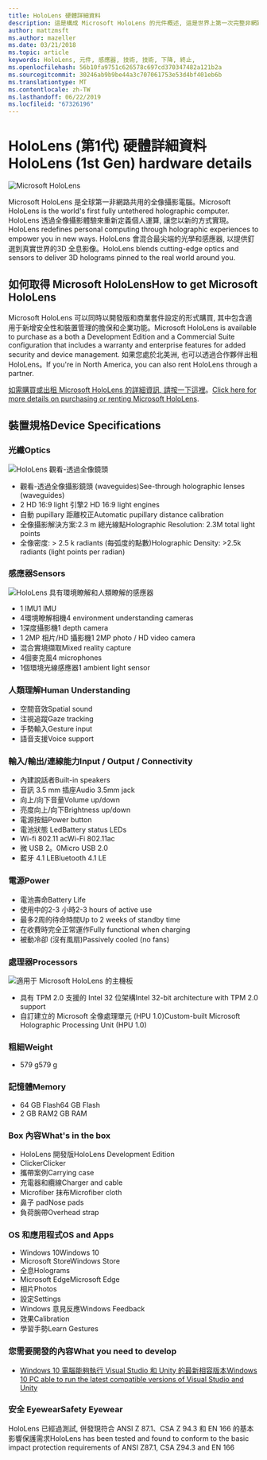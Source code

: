 ```yaml
---
title: HoloLens 硬體詳細資料
description: 這是構成 Microsoft HoloLens 的元件概述, 這是世界上第一次完整非網路共用執行 Windows 的全像攝影的電腦。
author: mattzmsft
ms.author: mazeller
ms.date: 03/21/2018
ms.topic: article
keywords: HoloLens, 元件, 感應器, 技術, 技術, 下降, 終止,
ms.openlocfilehash: 56b10fa9751c626578c697cd370347482a121b2a
ms.sourcegitcommit: 30246ab9b9be44a3c707061753e53d4bf401eb6b
ms.translationtype: MT
ms.contentlocale: zh-TW
ms.lasthandoff: 06/22/2019
ms.locfileid: "67326196"
---
```

# <a name="hololens-1st-gen-hardware-details"></a><span data-ttu-id="03f5c-104">HoloLens (第1代) 硬體詳細資料</span><span class="sxs-lookup"><span data-stu-id="03f5c-104">HoloLens (1st Gen) hardware details</span></span>

![Microsoft HoloLens](images/see-through-400px.jpg)

<span data-ttu-id="03f5c-106">Microsoft HoloLens 是全球第一非網路共用的全像攝影電腦。</span><span class="sxs-lookup"><span data-stu-id="03f5c-106">Microsoft HoloLens is the world's first fully untethered holographic computer.</span></span> <span data-ttu-id="03f5c-107">HoloLens 透過全像攝影體驗來重新定義個人運算, 讓您以新的方式實現。</span><span class="sxs-lookup"><span data-stu-id="03f5c-107">HoloLens redefines personal computing through holographic experiences to empower you in new ways.</span></span> <span data-ttu-id="03f5c-108">HoloLens 會混合最尖端的光學和感應器, 以提供釘選到真實世界的3D 全息影像。</span><span class="sxs-lookup"><span data-stu-id="03f5c-108">HoloLens blends cutting-edge optics and sensors to deliver 3D holograms pinned to the real world around you.</span></span>

## <a name="how-to-get-microsoft-hololens"></a><span data-ttu-id="03f5c-109">如何取得 Microsoft HoloLens</span><span class="sxs-lookup"><span data-stu-id="03f5c-109">How to get Microsoft HoloLens</span></span>

<span data-ttu-id="03f5c-110">Microsoft HoloLens 可以同時以開發版和商業套件設定的形式購買, 其中包含適用于新增安全性和裝置管理的擔保和企業功能。</span><span class="sxs-lookup"><span data-stu-id="03f5c-110">Microsoft HoloLens is available to purchase as a both a Development Edition and a Commercial Suite configuration that includes a warranty and enterprise features for added security and device management.</span></span> <span data-ttu-id="03f5c-111">如果您處於北美洲, 也可以透過合作夥伴出租 HoloLens。</span><span class="sxs-lookup"><span data-stu-id="03f5c-111">If you're in North America, you can also rent HoloLens through a partner.</span></span>

<span data-ttu-id="03f5c-112">[如需購買或出租 Microsoft HoloLens 的詳細資訊, 請按一下這裡](https://www.microsoft.com/hololens/buy)。</span><span class="sxs-lookup"><span data-stu-id="03f5c-112">[Click here for more details on purchasing or renting Microsoft HoloLens](https://www.microsoft.com/hololens/buy).</span></span>

## <a name="device-specifications"></a><span data-ttu-id="03f5c-113">裝置規格</span><span class="sxs-lookup"><span data-stu-id="03f5c-113">Device Specifications</span></span>

### <a name="optics"></a><span data-ttu-id="03f5c-114">光纖</span><span class="sxs-lookup"><span data-stu-id="03f5c-114">Optics</span></span>

![HoloLens 觀看-透過全像鏡頭](images/displays-400px.jpg)
* <span data-ttu-id="03f5c-116">觀看-透過全像攝影鏡頭 (waveguides)</span><span class="sxs-lookup"><span data-stu-id="03f5c-116">See-through holographic lenses (waveguides)</span></span>
* <span data-ttu-id="03f5c-117">2 HD 16:9 light 引擎</span><span class="sxs-lookup"><span data-stu-id="03f5c-117">2 HD 16:9 light engines</span></span>
* <span data-ttu-id="03f5c-118">自動 pupillary 距離校正</span><span class="sxs-lookup"><span data-stu-id="03f5c-118">Automatic pupillary distance calibration</span></span>
* <span data-ttu-id="03f5c-119">全像攝影解決方案:2.3 m 總光線點</span><span class="sxs-lookup"><span data-stu-id="03f5c-119">Holographic Resolution: 2.3M total light points</span></span>
* <span data-ttu-id="03f5c-120">全像密度: > 2.5 k radiants (每弧度的點數)</span><span class="sxs-lookup"><span data-stu-id="03f5c-120">Holographic Density: >2.5k radiants (light points per radian)</span></span>

### <a name="sensors"></a><span data-ttu-id="03f5c-121">感應器</span><span class="sxs-lookup"><span data-stu-id="03f5c-121">Sensors</span></span>

![HoloLens 具有環境瞭解和人類瞭解的感應器](images/sensor-bar-400px.jpg)
* <span data-ttu-id="03f5c-123">1 IMU</span><span class="sxs-lookup"><span data-stu-id="03f5c-123">1 IMU</span></span>
* <span data-ttu-id="03f5c-124">4環境瞭解相機</span><span class="sxs-lookup"><span data-stu-id="03f5c-124">4 environment understanding cameras</span></span>
* <span data-ttu-id="03f5c-125">1深度攝影機</span><span class="sxs-lookup"><span data-stu-id="03f5c-125">1 depth camera</span></span>
* <span data-ttu-id="03f5c-126">1 2MP 相片/HD 攝影機</span><span class="sxs-lookup"><span data-stu-id="03f5c-126">1 2MP photo / HD video camera</span></span>
* <span data-ttu-id="03f5c-127">混合實境擷取</span><span class="sxs-lookup"><span data-stu-id="03f5c-127">Mixed reality capture</span></span>
* <span data-ttu-id="03f5c-128">4個麥克風</span><span class="sxs-lookup"><span data-stu-id="03f5c-128">4 microphones</span></span>
* <span data-ttu-id="03f5c-129">1個環境光線感應器</span><span class="sxs-lookup"><span data-stu-id="03f5c-129">1 ambient light sensor</span></span>

### <a name="human-understanding"></a><span data-ttu-id="03f5c-130">人類理解</span><span class="sxs-lookup"><span data-stu-id="03f5c-130">Human Understanding</span></span>
* <span data-ttu-id="03f5c-131">空間音效</span><span class="sxs-lookup"><span data-stu-id="03f5c-131">Spatial sound</span></span>
* <span data-ttu-id="03f5c-132">注視追蹤</span><span class="sxs-lookup"><span data-stu-id="03f5c-132">Gaze tracking</span></span>
* <span data-ttu-id="03f5c-133">手勢輸入</span><span class="sxs-lookup"><span data-stu-id="03f5c-133">Gesture input</span></span>
* <span data-ttu-id="03f5c-134">語音支援</span><span class="sxs-lookup"><span data-stu-id="03f5c-134">Voice support</span></span>

### <a name="input--output--connectivity"></a><span data-ttu-id="03f5c-135">輸入/輸出/連線能力</span><span class="sxs-lookup"><span data-stu-id="03f5c-135">Input / Output / Connectivity</span></span>
* <span data-ttu-id="03f5c-136">內建說話者</span><span class="sxs-lookup"><span data-stu-id="03f5c-136">Built-in speakers</span></span>
* <span data-ttu-id="03f5c-137">音訊 3.5 mm 插座</span><span class="sxs-lookup"><span data-stu-id="03f5c-137">Audio 3.5mm jack</span></span>
* <span data-ttu-id="03f5c-138">向上/向下音量</span><span class="sxs-lookup"><span data-stu-id="03f5c-138">Volume up/down</span></span>
* <span data-ttu-id="03f5c-139">亮度向上/向下</span><span class="sxs-lookup"><span data-stu-id="03f5c-139">Brightness up/down</span></span>
* <span data-ttu-id="03f5c-140">電源按鈕</span><span class="sxs-lookup"><span data-stu-id="03f5c-140">Power button</span></span>
* <span data-ttu-id="03f5c-141">電池狀態 Led</span><span class="sxs-lookup"><span data-stu-id="03f5c-141">Battery status LEDs</span></span>
* <span data-ttu-id="03f5c-142">Wi-fi 802.11 ac</span><span class="sxs-lookup"><span data-stu-id="03f5c-142">Wi-Fi 802.11ac</span></span>
* <span data-ttu-id="03f5c-143">微 USB 2。0</span><span class="sxs-lookup"><span data-stu-id="03f5c-143">Micro USB 2.0</span></span>
* <span data-ttu-id="03f5c-144">藍牙 4.1 LE</span><span class="sxs-lookup"><span data-stu-id="03f5c-144">Bluetooth 4.1 LE</span></span>

### <a name="power"></a><span data-ttu-id="03f5c-145">電源</span><span class="sxs-lookup"><span data-stu-id="03f5c-145">Power</span></span>
* <span data-ttu-id="03f5c-146">電池壽命</span><span class="sxs-lookup"><span data-stu-id="03f5c-146">Battery Life</span></span>
* <span data-ttu-id="03f5c-147">使用中的2-3 小時</span><span class="sxs-lookup"><span data-stu-id="03f5c-147">2-3 hours of active use</span></span>
* <span data-ttu-id="03f5c-148">最多2周的待命時間</span><span class="sxs-lookup"><span data-stu-id="03f5c-148">Up to 2 weeks of standby time</span></span>
* <span data-ttu-id="03f5c-149">在收費時完全正常運作</span><span class="sxs-lookup"><span data-stu-id="03f5c-149">Fully functional when charging</span></span>
* <span data-ttu-id="03f5c-150">被動冷卻 (沒有風扇)</span><span class="sxs-lookup"><span data-stu-id="03f5c-150">Passively cooled (no fans)</span></span>

### <a name="processors"></a><span data-ttu-id="03f5c-151">處理器</span><span class="sxs-lookup"><span data-stu-id="03f5c-151">Processors</span></span>

![適用于 Microsoft HoloLens 的主機板](images/motherboard-400px.jpg)
* <span data-ttu-id="03f5c-153">具有 TPM 2.0 支援的 Intel 32 位架構</span><span class="sxs-lookup"><span data-stu-id="03f5c-153">Intel 32-bit architecture with TPM 2.0 support</span></span>
* <span data-ttu-id="03f5c-154">自訂建立的 Microsoft 全像處理單元 (HPU 1.0)</span><span class="sxs-lookup"><span data-stu-id="03f5c-154">Custom-built Microsoft Holographic Processing Unit (HPU 1.0)</span></span>

### <a name="weight"></a><span data-ttu-id="03f5c-155">粗細</span><span class="sxs-lookup"><span data-stu-id="03f5c-155">Weight</span></span>
* <span data-ttu-id="03f5c-156">579 g</span><span class="sxs-lookup"><span data-stu-id="03f5c-156">579 g</span></span>

### <a name="memory"></a><span data-ttu-id="03f5c-157">記憶體</span><span class="sxs-lookup"><span data-stu-id="03f5c-157">Memory</span></span>
* <span data-ttu-id="03f5c-158">64 GB Flash</span><span class="sxs-lookup"><span data-stu-id="03f5c-158">64 GB Flash</span></span>
* <span data-ttu-id="03f5c-159">2 GB RAM</span><span class="sxs-lookup"><span data-stu-id="03f5c-159">2 GB RAM</span></span>

### <a name="whats-in-the-box"></a><span data-ttu-id="03f5c-160">Box 內容</span><span class="sxs-lookup"><span data-stu-id="03f5c-160">What's in the box</span></span>
* <span data-ttu-id="03f5c-161">HoloLens 開發版</span><span class="sxs-lookup"><span data-stu-id="03f5c-161">HoloLens Development Edition</span></span>
* <span data-ttu-id="03f5c-162">Clicker</span><span class="sxs-lookup"><span data-stu-id="03f5c-162">Clicker</span></span>
* <span data-ttu-id="03f5c-163">攜帶案例</span><span class="sxs-lookup"><span data-stu-id="03f5c-163">Carrying case</span></span>
* <span data-ttu-id="03f5c-164">充電器和纜線</span><span class="sxs-lookup"><span data-stu-id="03f5c-164">Charger and cable</span></span>
* <span data-ttu-id="03f5c-165">Microfiber 抹布</span><span class="sxs-lookup"><span data-stu-id="03f5c-165">Microfiber cloth</span></span>
* <span data-ttu-id="03f5c-166">鼻子 pad</span><span class="sxs-lookup"><span data-stu-id="03f5c-166">Nose pads</span></span>
* <span data-ttu-id="03f5c-167">負荷腕帶</span><span class="sxs-lookup"><span data-stu-id="03f5c-167">Overhead strap</span></span>

### <a name="os-and-apps"></a><span data-ttu-id="03f5c-168">OS 和應用程式</span><span class="sxs-lookup"><span data-stu-id="03f5c-168">OS and Apps</span></span>
* <span data-ttu-id="03f5c-169">Windows 10</span><span class="sxs-lookup"><span data-stu-id="03f5c-169">Windows 10</span></span>
* <span data-ttu-id="03f5c-170">Microsoft Store</span><span class="sxs-lookup"><span data-stu-id="03f5c-170">Windows Store</span></span>
* <span data-ttu-id="03f5c-171">全息</span><span class="sxs-lookup"><span data-stu-id="03f5c-171">Holograms</span></span>
* <span data-ttu-id="03f5c-172">Microsoft Edge</span><span class="sxs-lookup"><span data-stu-id="03f5c-172">Microsoft Edge</span></span>
* <span data-ttu-id="03f5c-173">相片</span><span class="sxs-lookup"><span data-stu-id="03f5c-173">Photos</span></span>
* <span data-ttu-id="03f5c-174">設定</span><span class="sxs-lookup"><span data-stu-id="03f5c-174">Settings</span></span>
* <span data-ttu-id="03f5c-175">Windows 意見反應</span><span class="sxs-lookup"><span data-stu-id="03f5c-175">Windows Feedback</span></span>
* <span data-ttu-id="03f5c-176">效果</span><span class="sxs-lookup"><span data-stu-id="03f5c-176">Calibration</span></span>
* <span data-ttu-id="03f5c-177">學習手勢</span><span class="sxs-lookup"><span data-stu-id="03f5c-177">Learn Gestures</span></span>

### <a name="what-you-need-to-develop"></a><span data-ttu-id="03f5c-178">您需要開發的內容</span><span class="sxs-lookup"><span data-stu-id="03f5c-178">What you need to develop</span></span>
* [<span data-ttu-id="03f5c-179">Windows 10 電腦能夠執行 Visual Studio 和 Unity 的最新相容版本</span><span class="sxs-lookup"><span data-stu-id="03f5c-179">Windows 10 PC able to run the latest compatible versions of Visual Studio and Unity</span></span>](install-the-tools.md)

### <a name="safety-eyewear"></a><span data-ttu-id="03f5c-180">安全 Eyewear</span><span class="sxs-lookup"><span data-stu-id="03f5c-180">Safety Eyewear</span></span>

<span data-ttu-id="03f5c-181">HoloLens 已經過測試, 併發現符合 ANSI Z 87.1、CSA Z 94.3 和 EN 166 的基本影響保護需求</span><span class="sxs-lookup"><span data-stu-id="03f5c-181">HoloLens has been tested and found to conform to the basic impact protection requirements of ANSI Z87.1, CSA Z94.3 and EN 166</span></span>
